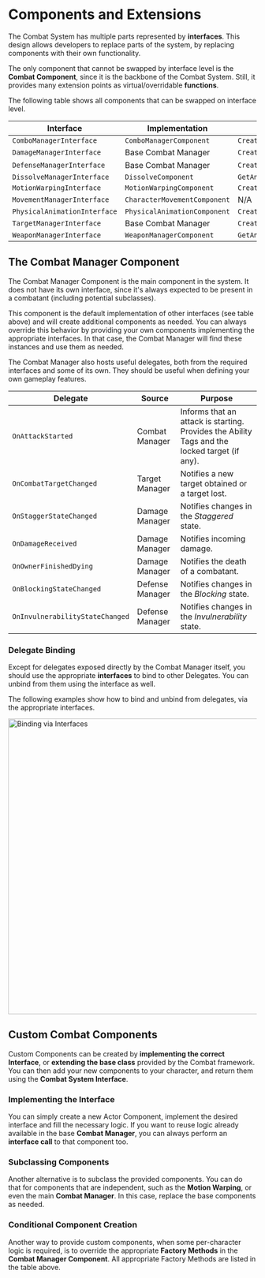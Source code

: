 # Components and Extensions
<primary-label ref="combat"/>
<secondary-label ref="advanced"/>

The Combat System has multiple parts represented by **interfaces**. This design allows developers to replace parts of 
the system, by replacing components with their own functionality.

The only component that cannot be swapped by interface level is the **Combat Component**, since it is the backbone of 
the Combat System. Still, it provides many extension points as virtual/overridable **functions**.

The following table shows all components that can be swapped on interface level.

| Interface                    | Implementation               | Factory Method                     |
|------------------------------|------------------------------|------------------------------------|
| `ComboManagerInterface`      | `ComboManagerComponent`      | `CreateComboManagerComponent`      |
| `DamageManagerInterface`     | Base Combat Manager          | `CreateDamageManagerComponent`     |
| `DefenseManagerInterface`    | Base Combat Manager          | `CreateDefenseManagerComponent`    |
| `DissolveManagerInterface`   | `DissolveComponent`          | `GetAndCacheDissolveManager`       |
| `MotionWarpingInterface`     | `MotionWarpingComponent`     | `CreateMotionWarpingComponent`     |
| `MovementManagerInterface`   | `CharacterMovementComponent` | N/A                                |
| `PhysicalAnimationInterface` | `PhysicalAnimationComponent` | `CreatePhysicalAnimationComponent` |
| `TargetManagerInterface`     | Base Combat Manager          | `CreateTargetManagerComponent`     |
| `WeaponManagerInterface`     | `WeaponManagerComponent`     | `GetAndCacheWeaponManager`         |

## The Combat Manager Component

The Combat Manager Component is the main component in the system. It does not have its own interface, since it's always
expected to be present in a combatant (including potential subclasses).

This component is the default implementation of other interfaces (see table above) and will create additional components
as needed. You can always override this behavior by providing your own components implementing the appropriate interfaces.
In that case, the Combat Manager will find these instances and use them as needed.

The Combat Manager also hosts useful delegates, both from the required interfaces and some of its own. They should be 
useful when defining your own gameplay features.

| Delegate                        | Source          | Purpose                                                                                       |
|---------------------------------|-----------------|-----------------------------------------------------------------------------------------------|
| `OnAttackStarted`               | Combat Manager  | Informs that an attack is starting. Provides the Ability Tags and the locked target (if any). |
| `OnCombatTargetChanged`         | Target Manager  | Notifies a new target obtained or a target lost.                                              |
| `OnStaggerStateChanged`         | Damage Manager  | Notifies changes in the _Staggered_ state.                                                    |
| `OnDamageReceived`              | Damage Manager  | Notifies incoming damage.                                                                     |
| `OnOwnerFinishedDying`          | Damage Manager  | Notifies the death of a combatant.                                                            |
| `OnBlockingStateChanged`        | Defense Manager | Notifies changes in the _Blocking_ state.                                                     |
| `OnInvulnerabilityStateChanged` | Defense Manager | Notifies changes in the _Invulnerability_ state.                                              |

### Delegate Binding

Except for delegates exposed directly by the Combat Manager itself, you should use the appropriate **interfaces** to 
bind to other Delegates. You can unbind from them using the interface as well.

The following examples show how to bind and unbind from delegates, via the appropriate interfaces.

<tabs group="sample">
    <tab title="Blueprint" group-key="bp">
        <img src="cbt_delegate_binding_interfaces.png" alt="Binding via Interfaces" border-effect="line" thumbnail="true" width="600"/>
    </tab>
    <tab title="C++" group-key="c++">
        <code-block lang="c++" src="cbt_delegate_interface_binding.cpp"/>
    </tab>
</tabs>

## Custom Combat Components

Custom Components can be created by **implementing the correct Interface**, or **extending the base class** provided by
the Combat framework. You can then add your new components to your character, and return them using the **Combat System 
Interface**. 

### Implementing the Interface

You can simply create a new Actor Component, implement the desired interface and fill the necessary logic. If you want 
to reuse logic already available in the base **Combat Manager**, you can always perform an **interface call** to that
component too.

### Subclassing Components

Another alternative is to subclass the provided components. You can do that for components that are independent, such as
the **Motion Warping**, or even the main **Combat Manager**. In this case, replace the base components as needed.

### Conditional Component Creation

Another way to provide custom components, when some per-character logic is required, is to override the appropriate
**Factory Methods** in the **Combat Manager Component**. All appropriate Factory Methods are listed in the table above.

